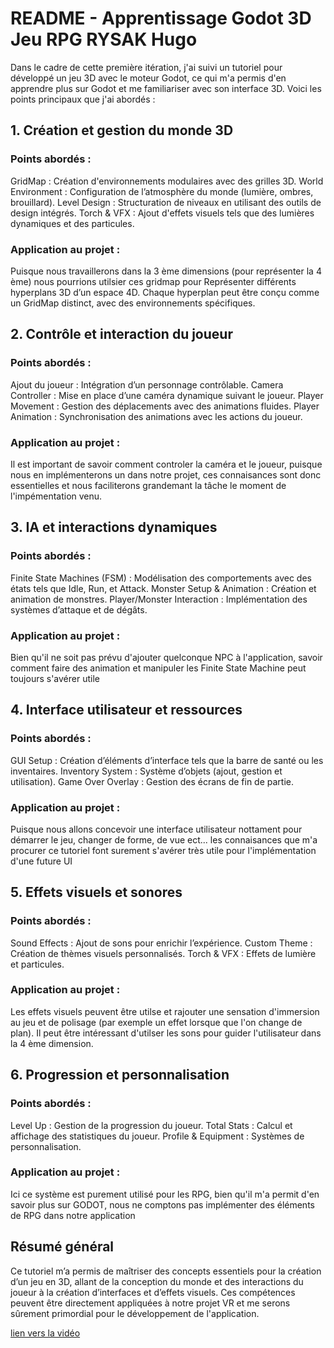# README - Apprentissage Godot 3D Jeu RPG RYSAK Hugo

Dans le cadre de cette première itération, j'ai suivi un tutoriel pour développé un jeu 3D avec le moteur Godot, ce qui m'a permis d'en apprendre plus sur Godot et me familiariser avec son interface 3D. Voici les points principaux que j'ai abordés :

## 1. Création et gestion du monde 3D

### Points abordés :

GridMap : Création d'environnements modulaires avec des grilles 3D.
World Environment : Configuration de l’atmosphère du monde (lumière, ombres, brouillard).
Level Design : Structuration de niveaux en utilisant des outils de design intégrés.
Torch & VFX : Ajout d'effets visuels tels que des lumières dynamiques et des particules.

### Application au projet :

Puisque nous travaillerons dans la 3 ème dimensions (pour représenter la 4 ème) nous pourrions utilsier ces gridmap pour Représenter différents hyperplans 3D d’un espace 4D. Chaque hyperplan peut être conçu comme un GridMap distinct, avec des environnements spécifiques.

## 2. Contrôle et interaction du joueur

### Points abordés :

Ajout du joueur : Intégration d’un personnage contrôlable.
Camera Controller : Mise en place d’une caméra dynamique suivant le joueur.
Player Movement : Gestion des déplacements avec des animations fluides.
Player Animation : Synchronisation des animations avec les actions du joueur.

### Application au projet :

Il est important de savoir comment controler la caméra et le joueur, puisque nous en implémenterons un dans notre projet, ces connaisances sont donc essentielles et nous faciliterons grandemant la tâche le moment de l'impémentation venu.


## 3. IA et interactions dynamiques

### Points abordés :

Finite State Machines (FSM) : Modélisation des comportements avec des états tels que Idle, Run, et Attack.
Monster Setup & Animation : Création et animation de monstres.
Player/Monster Interaction : Implémentation des systèmes d’attaque et de dégâts.

### Application au projet :

Bien qu'il ne soit pas prévu d'ajouter quelconque NPC à l'application, savoir comment faire des animation et manipuler les Finite State Machine peut toujours s'avérer utile



## 4. Interface utilisateur et ressources

### Points abordés :

GUI Setup : Création d’éléments d’interface tels que la barre de santé ou les inventaires.
Inventory System : Système d’objets (ajout, gestion et utilisation).
Game Over Overlay : Gestion des écrans de fin de partie.

### Application au projet :

Puisque nous allons concevoir une interface utilisateur nottament pour démarrer le jeu, changer de forme, de vue ect... les connaisances que m'a procurer ce tutoriel font surement s'avérer très utile pour l'implémentation d'une future UI


## 5. Effets visuels et sonores

### Points abordés :

Sound Effects : Ajout de sons pour enrichir l’expérience.
Custom Theme : Création de thèmes visuels personnalisés.
Torch & VFX : Effets de lumière et particules.

### Application au projet :

Les effets visuels peuvent être utilse et rajouter une sensation d'immersion au jeu et de polisage (par exemple un effet lorsque que l'on change de plan). Il peut être intéressant d'utilser les sons pour guider l'utilisateur dans la 4 ème dimension.



## 6. Progression et personnalisation

### Points abordés :

Level Up : Gestion de la progression du joueur.
Total Stats : Calcul et affichage des statistiques du joueur.
Profile & Equipment : Systèmes de personnalisation.

### Application au projet :

Ici ce système est purement utilisé pour les RPG, bien qu'il m'a permit d'en savoir plus sur GODOT, nous ne comptons pas implémenter des éléments de RPG dans notre application


## Résumé général

Ce tutoriel m’a permis de maîtriser des concepts essentiels pour la création d’un jeu en 3D, allant de la conception du monde et des interactions du joueur à la création d’interfaces et d’effets visuels. Ces compétences peuvent être directement appliquées à notre projet VR et me serons sûrement primordial pour le développement de l'application.



[lien vers la vidéo](https://www.youtube.com/watch?v=ouqgx1qKSdY&t=15157s&ab_channel=freeCodeCamp.org)
